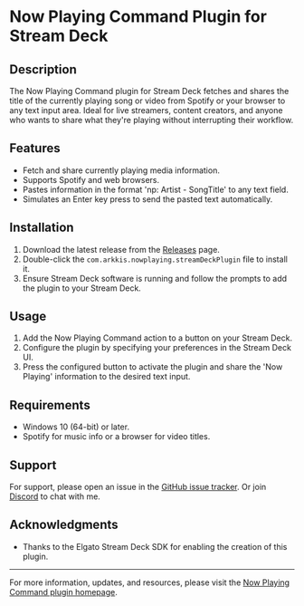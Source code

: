 # Now Playing Command Plugin for Stream Deck

## Description

The Now Playing Command plugin for Stream Deck fetches and shares the title of the currently playing song or video from Spotify or your browser to any text input area. Ideal for live streamers, content creators, and anyone who wants to share what they're playing without interrupting their workflow.

## Features

- Fetch and share currently playing media information.
- Supports Spotify and web browsers.
- Pastes information in the format 'np: Artist - SongTitle' to any text field.
- Simulates an Enter key press to send the pasted text automatically.

## Installation

1. Download the latest release from the [Releases](https://github.com/Arkkis/StreamDeckNowPlayingPlugin/releases) page.
2. Double-click the `com.arkkis.nowplaying.streamDeckPlugin` file to install it.
3. Ensure Stream Deck software is running and follow the prompts to add the plugin to your Stream Deck.

## Usage

1. Add the Now Playing Command action to a button on your Stream Deck.
2. Configure the plugin by specifying your preferences in the Stream Deck UI.
3. Press the configured button to activate the plugin and share the 'Now Playing' information to the desired text input.

## Requirements

- Windows 10 (64-bit) or later.
- Spotify for music info or a browser for video titles.

## Support

For support, please open an issue in the [GitHub issue tracker](https://github.com/Arkkis/StreamDeckNowPlayingPlugin/issues).
Or join [Discord](https://discord.gg/E3HBaq5DKe) to chat with me.

## Acknowledgments

- Thanks to the Elgato Stream Deck SDK for enabling the creation of this plugin.

---

For more information, updates, and resources, please visit the [Now Playing Command plugin homepage](https://github.com/Arkkis/StreamDeckNowPlayingPlugin).

